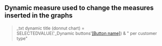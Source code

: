 <h2><p>Dynamic measure used to change the measures inserted in the graphs </p></h2>

>_txt dynamic title (donnut chart) = <br>
>SELECTEDVALUE('_Dynamic buttons'[[Button name]](/Datasource/_Dynamic%20buttons.md)) & " per customer type"